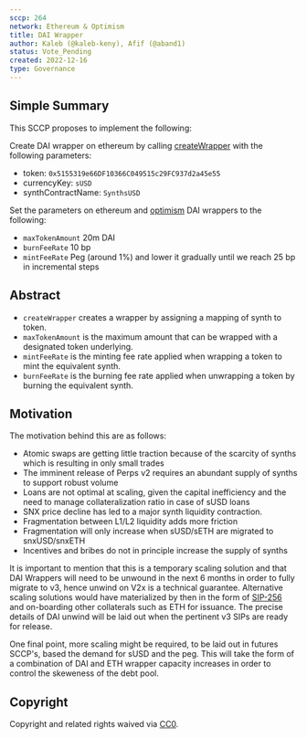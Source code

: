 ```yaml
---
sccp: 264
network: Ethereum & Optimism
title: DAI Wrapper
author: Kaleb (@kaleb-keny), Afif (@aband1)
status: Vote_Pending
created: 2022-12-16
type: Governance
---
```

 
## Simple Summary
 
<!--"If you can't explain it simply, you don't understand it well enough." Provide a simplified and layman-accessible explanation of the SCCP.-->
 
This SCCP proposes to implement the following:

Create DAI wrapper on ethereum by calling [createWrapper](https://etherscan.io/address/0x02f9bC46beD33acdB9cb002fe346734CeF8a9480#writeContract) with the following parameters:
 - token: `0x5155319e66DF10366C049515c29FC937d2a45e55`
 - currencyKey: `sUSD`
 - synthContractName: `SynthsUSD`

Set the parameters on ethereum and [optimism](https://optimistic.etherscan.io/address/0xad32aa4bff8b61b4ae07e3ba437cf81100af0cd7#readContract) DAI wrappers to the following:
- `maxTokenAmount` 20m DAI
- `burnFeeRate` 10 bp
- `mintFeeRate` Peg (around 1%) and lower it gradually until we reach 25 bp in incremental steps
 
## Abstract
 
<!--A short (~200 word) description of the variable change proposed.-->
 
- `createWrapper` creates a wrapper by assigning a mapping of synth to token.
- `maxTokenAmount` is the maximum amount that can be wrapped with a designated token underlying.
- `mintFeeRate` is the minting fee rate applied when wrapping a token to mint the equivalent synth.
- `burnFeeRate` is the burning fee rate applied when unwrapping a token by burning the equivalent synth.
 
## Motivation
 
<!--The motivation is critical for SCCPs that want to update variables within Synthetix. It should clearly explain why the existing variable is not incentive aligned. SCCP submissions without sufficient motivation may be rejected outright.-->
 
The motivation behind this are as follows:
- Atomic swaps are getting little traction because of the scarcity of synths which is resulting in only small trades
- The imminent release of Perps v2 requires an abundant supply of synths to support robust volume
- Loans are not optimal at scaling, given the capital inefficiency and the need to manage collateralization ratio in case of sUSD loans
- SNX price decline has led to a major synth liquidity contraction.
- Fragmentation between L1/L2 liquidity adds more friction
- Fragmentation will only increase when sUSD/sETH are migrated to snxUSD/snxETH
- Incentives and bribes do not in principle increase the supply of synths
 
It is important to mention that this is a temporary scaling solution and that DAI Wrappers will need to be unwound in the next 6 months in order to fully migrate to v3, hence unwind on V2x is a technical guarantee. Alternative scaling solutions would have materialized by then in the form of [SIP-256](https://sips.synthetix.io/sips/sip-256/) and on-boarding other collaterals such as ETH for issuance. The precise details of DAI unwind will be laid out when the pertinent v3 SIPs are ready for release.

One final point, more scaling might be required, to be laid out in futures SCCP's, based the demand for sUSD and the peg. This will take the form of a combination of DAI and ETH wrapper capacity increases in order to control the skeweness of the debt pool.
 
 
## Copyright
 
Copyright and related rights waived via [CC0](https://creativecommons.org/publicdomain/zero/1.0/).
